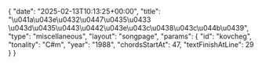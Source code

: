 {
    "date": "2025-02-13T10:13:25+00:00",
    "title": "\u041a\u043e\u0432\u0447\u0435\u0433 \u043d\u0435\u0443\u0442\u043e\u043c\u0438\u043c\u044b\u0439",
    "type": "miscellaneous",
    "layout": "songpage",
    "params": {
        "id": "kovcheg",
        "tonality": "C#m",
        "year": "1988",
        "chordsStartAt": 47,
        "textFinishAtLine": 29
    }
}